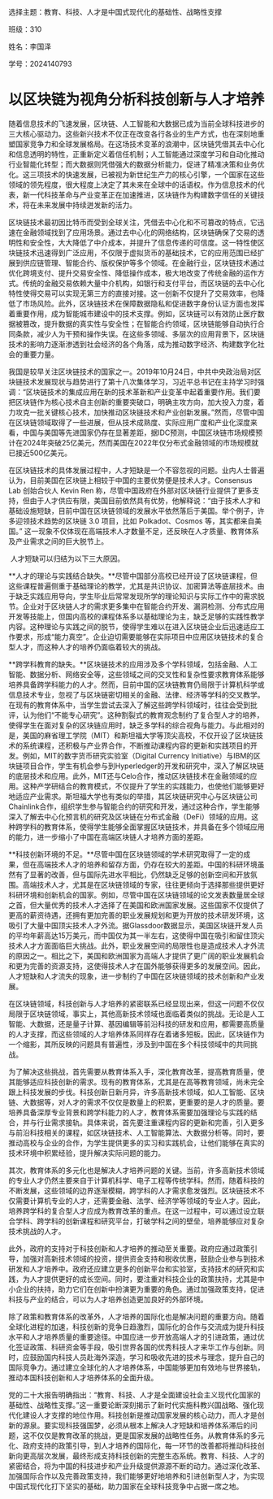 

选择主题：教育、科技、人才是中国式现代化的基础性、战略性支撑

班级：310

姓名：李国泽

学号：2024140793

# 以区块链为视角分析科技创新与人才培养

​	随着信息技术的飞速发展，区块链、人工智能和大数据已成为当前全球科技进步的三大核心驱动力。这些新兴技术不仅正在改变各行各业的生产方式，也在深刻地重塑国家竞争力和全球发展格局。在这场技术变革的浪潮中，区块链凭借其去中心化和信息透明的特性，正重新定义着信任机制；人工智能通过深度学习和自动化推动行业智能化转型；而大数据则凭借强大的数据分析能力，促进了精准决策和业务优化。这三项技术的快速发展，已被视为新世纪生产力的核心引擎，一个国家在这些领域的领先程度，很大程度上决定了其未来在全球中的话语权。作为信息技术的代表，新一代科技革命与产业变革正在加速推进，区块链作为构建数字信任的关键技术，将在未来发展中持续迸发新的活力。

​	区块链技术最初因比特币而受到全球关注，凭借去中心化和不可篡改的特点，它迅速在金融领域找到了应用场景。通过去中心化的网络结构，区块链确保了交易的透明性和安全性，大大降低了中介成本，并提升了信息传递的可信度。这一特性使区块链技术迅速得到广泛应用，不仅限于虚拟货币的基础技术，它的应用范围已经扩展到供应链管理、智能合约、版权保护等多个领域。在金融行业，区块链技术通过优化跨境支付、提升交易安全性、降低操作成本，极大地改变了传统金融的运作方式。传统的金融交易依赖大量中介机构，如银行和支付平台，而区块链的去中心化特性使得交易可以实现无第三方的直接对接。这一创新不仅提升了交易效率，也降低了市场风险。此外，区块链技术在保障数据隐私和促进数字身份认证方面也发挥着重要作用，成为智能城市建设中的技术支撑。例如，区块链可以有效防止医疗数据被篡改，提升数据的真实性与安全性；在智能合约领域，区块链能够自动执行合同条款，减少人为干预和操作失误。在这些多领域、多层次的应用背景下，区块链技术的影响力逐渐渗透到社会经济的各个角落，成为推动数字经济、构建数字化社会的重要力量。

​	我国是较早关注区块链技术的国家之一。2019年10月24日，中共中央政治局对区块链技术发展现状与趋势进行了第十八次集体学习，习近平总书记在主持学习时强调：“区块链技术的集成应用在新的技术革新和产业变革中起着重要作用。我们要把区块链作为核心技术自主创新的重要突破口，明确主攻方向，加大投入力度，着力攻克一批关键核心技术，加快推动区块链技术和产业创新发展。”然而，尽管中国在区块链领域取得了一些进展，但从技术成熟度、实际应用广度和产业化深度来看，中国与美国等先进国家仍存在显著差距，据IDC预测，中国区块链市场规模预计在2024年突破25亿美元，然而美国在2022年仅分布式金融领域的市场规模就已接近500亿美元。

​	在区块链技术的具体发展过程中，人才短缺是一个不容忽视的问题。业内人士普遍认为，目前美国在区块链上相较于中国的主要优势便是技术人才。Consensus Lab 创始合伙人 Kevin Ren 称，尽管中国政府在外部对区块链行业提供了更多支持，但由于人才供应有限，美国目前依然具有优势，他解释说：“由于技术人才和基础设施短缺，目前中国在区块链领域的发展水平依然落后于美国。举个例子，许多迎领技术趋势的区块链 3.0 项目，比如 Polkadot、Cosmos 等，其实都来自美国。” 这一现象不仅体现在高端技术人才数量不足，还反映在人才质量、教育体系及产业需求之间的巨大脱节上。

​	人才短缺可以归结为以下三大原因。

​	**人才的理论与实践结合缺失。**尽管中国部分高校已经开设了区块链课程，但这些课程普遍侧重于基础理论的教学，尤其是共识协议、加密算法等底层技术。由于缺乏实践应用导向，学生毕业后常常发现所学的理论知识与实际工作中的需求脱节。企业对于区块链人才的需求更多集中在智能合约开发、漏洞检测、分布式应用开发等技能上，但国内高校的课程体系多以基础理论为主，缺乏足够的实践性教学内容。这种理论与实践之间的脱节，使得学生难以在进入区块链企业后迅速适应工作要求，形成“能力真空”。企业迫切需要能够在实际项目中应用区块链技术的复合型人才，而这种人才的培养仍面临着较大的挑战。

​	**跨学科教育的缺失。**区块链技术的应用涉及多个学科领域，包括金融、人工智能、数据分析、网络安全等，这些领域之间的交叉性和复杂性要求教育体系能够培养具备跨学科能力的人才。然而，目前中国的区块链教育仍局限于计算机科学或信息技术专业，忽视了与区块链密切相关的金融、法律、经济等学科的交叉教学。在现有的教育体系中，当学生尝试去深入了解这些跨学科领域时，往往会受到批评，认为他们“不能专心研究”。这种割裂式的教育观念制约了复合型人才的培养，使得学生在面对复杂的区块链应用时，缺乏多学科的综合视角与能力。与此相对的是，美国的麻省理工学院（MIT）和斯坦福大学等顶尖高校，不仅开设了区块链技术的系统课程，还积极与产业界合作，不断推动课程内容的更新和实践项目的开发。例如，MIT的数字货币研究实验室（Digital Currency Initiative）与IBM的区块链项目合作，学生有机会参与到Hyperledger的开发和研究中，深入了解区块链的底层技术和应用。此外，MIT还与Celo合作，推动区块链技术在金融领域的应用。这种产学研结合的教育模式，不仅提升了学生的实践能力，也使他们能够更好地适应产业需求。斯坦福大学也有类似的举措，其区块链研究中心与区块链公司Chainlink合作，组织学生参与智能合约的研究和开发，通过这种合作，学生能够深入了解去中心化预言机的研究及区块链在分布式金融（DeFi）领域的应用。这种跨学科的教育体系，使得学生能够全面掌握区块链技术，并具备在多个领域应用的能力，进一步缩小了中国在高端区块链人才培养方面的差距。

​	**科技创新环境的不足。**尽管中国在区块链领域的学术研究取得了一定的成果，但在高端技术人才的培养和留存方面，仍存在较大的差距。中国的科研环境虽然有了显著的改善，但与国际先进水平相比，仍然缺乏足够的创新空间和开放氛围。高端技术人才，尤其是在区块链领域的专家，往往更倾向于选择那些提供更好科研环境和创新机会的国家。例如，尽管中国在区块链领域的论文发表数量居全球之首，但大量优秀的技术人才选择了在美国和欧洲国家发展。这些国家不仅提供了更高的薪资待遇，还拥有更加完善的职业发展规划和更为开放的技术研发环境，这吸引了大量中国顶尖技术人才外流。据Glassdoor数据显示，美国区块链开发人员的平均年薪高达15万美元，而中国仅为其一半左右，这使得中国在吸引和留住顶尖技术人才方面面临巨大挑战。此外，职业发展空间的局限性也是造成技术人才外流的原因之一。相比之下，美国和欧洲国家为高端人才提供了更广阔的职业发展机会和更为完善的资源支持，这使得技术人才在国外能够获得更多的发展空间。因此，人才短缺和人才流失的现象，进一步制约了中国在区块链领域的技术创新和产业发展。

​	在区块链领域，科技创新与人才培养的紧密联系已经显现出来，但这一问题不仅仅局限于区块链领域，事实上，其他高新技术领域也面临着类似的挑战。无论是人工智能、大数据，还是量子计算、基因编辑等前沿科技的研发和应用，都需要高质量的人才支撑，而这些领域的人才培养体系同样存在着诸多短板。因此，区块链作为一个缩影，其所反映的问题具有普遍性，涉及到中国在多个科技领域中的共同挑战。

​	为了解决这些挑战，首先需要从教育体系入手，深化教育改革，提高教育质量，使其能够适应科技创新的需求。现有的教育体系，尤其是在高等教育领域，尚未完全跟上科技发展的步伐。科技创新日新月异，许多高新技术领域，如人工智能、区块链、大数据等，对人才的需求不仅仅是数量上的积累，更重要的是人才的质量。要培养具备深厚专业背景和跨学科能力的人才，教育体系需要加强理论与实践的结合，并与行业需求接轨。具体来说，首先要注重课程内容的更新和完善，引入更多与前沿科技相关的课程，如区块链技术、人工智能算法、大数据分析等。同时，要推动高校与企业的合作，为学生提供更多的实习和实践机会，让他们能够在真实的技术环境中积累经验，提升解决实际问题的能力。

​	其次，教育体系的多元化也是解决人才培养问题的关键。当前，许多高新技术领域的专业人才仍然主要来自于计算机科学、电子工程等传统学科。然而，随着科技的不断发展，这些领域的边界逐渐模糊，跨学科的人才需求愈发强烈。区块链技术不仅需要计算机专业的人才，还需要金融、法学、经济学等领域的专业人才。因此，培养跨学科的复合型人才应成为教育改革的重点。在这一过程中，可以通过设立联合学科、跨学科的创新课程和研究平台，打破学科之间的壁垒，培养能够应对复杂技术挑战的人才。

​	此外，政府的支持对于科技创新和人才培养的推动至关重要。政府应通过政策引导，加强对高新技术领域的投资，提供资金支持和税收优惠，鼓励企业参与到技术研发和人才培养中。政府还应建立更多的创新平台和实验室，支持技术的研究和实践，为人才提供更好的成长空间。同时，要注重对科技企业的政策扶持，尤其是中小企业的扶持，助力它们在创新中扮演更为重要的角色。通过加强政策支持，促进科技与产业的结合，可以为人才培养创造更加良好的外部环境。

​	除了政策和教育体系的改革外，人才培养的国际化也是解决问题的重要方向。随着全球化进程的加速，科技创新的竞争日趋激烈，国际化的合作与交流成为提升科技水平和人才培养质量的重要途径。中国应进一步开放高端人才的引进政策，通过优化签证政策、科研资金等手段，吸引世界各国的优秀科技人才来华工作与创新。同时，应鼓励国内科技人员赴海外深造，学习和吸收先进的技术与理念，提升自己的国际竞争力。通过建立全球化的人才培养体系，中国能够更加有效地与世界接轨，推动本国科技创新和人才培养体系的全面升级。

​	党的二十大报告明确指出：“教育、科技、人才是全面建设社会主义现代化国家的基础性、战略性支撑。”这一重要论断深刻揭示了新时代实施科教兴国战略、强化现代化建设人才支撑的地位作用。科技创新是推动国家发展的核心动力，而人才是创新的源泉。要实现科技强国梦，必须从根本上解决人才短缺和培养体系滞后的问题，这不仅仅是教育改革的挑战，更是国家发展的战略性任务。从教育体系的多元化、政府支持的政策引导，到人才培养的国际化，每一环节的改善都将推动科技创新向更高层次发展，最终形成支持科技创新的完整生态系统。教育、科技、人才的紧密结合，将为中国的科技进步和产业升级提供源源不断的动力。通过深化改革、加强国际合作以及完善政策支持，我们能够更好地培养和引进创新型人才，为实现中国式现代化打下坚实的基础，助力国家在全球科技竞争中占据一席之地。